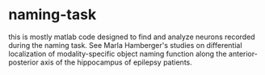 # naming-task
this is mostly matlab code designed to find and analyze neurons recorded during the naming task. 
See Marla Hamberger's studies on differential localization of modality-specific object naming function along the anterior-posterior axis of the hippocampus of epilepsy patients. 
